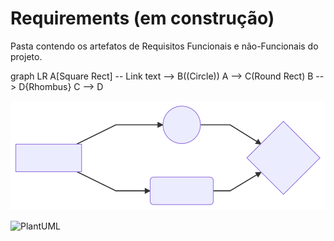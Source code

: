 # Requirements (em construção)

Pasta contendo os artefatos de Requisitos Funcionais e não-Funcionais do projeto.

graph LR
    A[Square Rect] -- Link text --> B((Circle))
    A --> C(Round Rect)
    B --> D{Rhombus}
    C --> D

![Mermaid](mermaid-diagram-20180828222214.svg)

![PlantUML](http://www.plantuml.com/plantuml/png/SoWkIImgAStDuN9CoyyhpbVGjLDmISpBJCr9LB1IoC_aSaZDIm5A0m00)